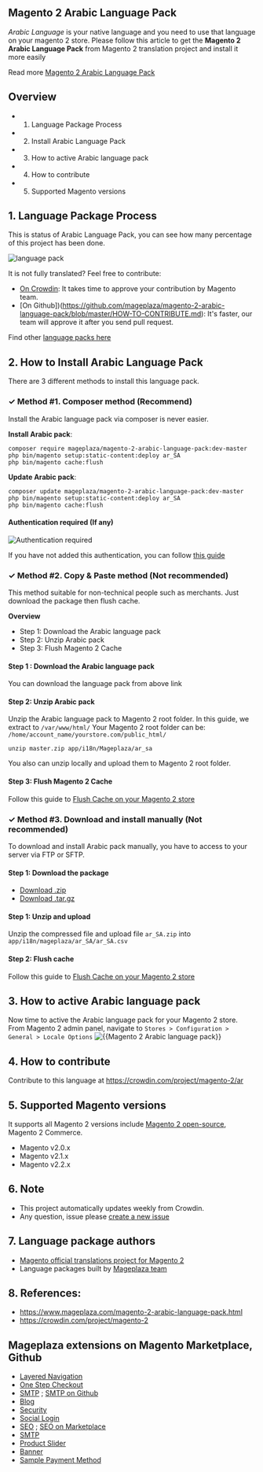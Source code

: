 ## Magento 2 Arabic Language Pack

*Arabic Language* is your native language and you need to use that language on your magento 2 store. Please follow this article to get the **Magento 2 Arabic Language Pack** from Magento 2 translation project and install it more easily

Read more [Magento 2 Arabic Language Pack](https://www.mageplaza.com/magento-2-arabic-language-pack.html)


## Overview

- 1. Language Package Process
- 2. Install Arabic Language Pack
- 3. How to active Arabic language pack
- 4. How to contribute
- 5. Supported Magento versions

## 1. Language Package Process

This is status of Arabic Language Pack, you can see how many percentage of this project has been done.

![language pack](http://progressed.io/bar/66?title=translated)

It is not fully translated? Feel free to contribute:
- [On Crowdin](https://crowdin.com/project/magento-2): It takes time to approve your contribution by Magento team.
- [On Github])(https://github.com/mageplaza/magento-2-arabic-language-pack/blob/master/HOW-TO-CONTRIBUTE.md): It's faster, our team will approve it after you send pull request.


Find other [language packs here](https://www.mageplaza.com/kb/magento-2-language-pack/)

## 2. How to Install Arabic Language Pack

There are 3 different methods to install this language pack.

### ✓ Method #1. Composer method (Recommend)
Install the Arabic language pack via composer is never easier.

**Install Arabic pack**:

```
composer require mageplaza/magento-2-arabic-language-pack:dev-master
php bin/magento setup:static-content:deploy ar_SA
php bin/magento cache:flush

```


**Update  Arabic pack**:

```
composer update mageplaza/magento-2-arabic-language-pack:dev-master
php bin/magento setup:static-content:deploy ar_SA
php bin/magento cache:flush

```

#### Authentication required (If any)

![Authentication required](https://cdn.mageplaza.com/media/general/dmryiPk.png)

If you have not added this authentication, you can follow [this guide](http://devdocs.magento.com/guides/v2.0/install-gde/prereq/connect-auth.html)


### ✓ Method #2. Copy & Paste method (Not recommended)

This method suitable for non-technical people such as merchants. Just download the package then flush cache.

**Overview**

- Step 1: Download the Arabic language pack
- Step 2: Unzip Arabic pack
- Step 3: Flush Magento 2 Cache

#### Step 1 : Download the Arabic language pack

You can download the language pack from above link

#### Step 2: Unzip Arabic pack

Unzip the Arabic language pack to Magento 2 root folder. In this guide, we extract to `/var/www/html/`
Your Magento 2 root folder can be: `/home/account_name/yourstore.com/public_html/`

```
unzip master.zip app/i18n/Mageplaza/ar_sa
```

You also can unzip locally and upload them to Magento 2 root folder.

#### Step 3: Flush Magento 2 Cache

Follow this guide to [Flush Cache on your Magento 2 store](https://www.mageplaza.com/kb/how-flush-enable-disable-cache.html)


### ✓ Method #3. Download and install manually (Not recommended)

To download and install Arabic pack manually, you have to access to your server via FTP or SFTP.

#### Step 1: Download the package

- [Download .zip](https://github.com/mageplaza/magento-2-arabic-language-pack/archive/master.zip)
- [Download .tar.gz](https://github.com/mageplaza/magento-2-arabic-language-pack/tarball/master)

#### Step 1: Unzip and upload

Unzip the compressed file and upload file `ar_SA.zip` into `app/i18n/mageplaza/ar_SA/ar_SA.csv`

#### Step 2: Flush cache

Follow this guide to [Flush Cache on your Magento 2 store](https://www.mageplaza.com/kb/how-flush-enable-disable-cache.html)


## 3. How to active Arabic language pack

Now time to active the Arabic language pack for your Magento 2 store. From Magento 2 admin panel, navigate to `Stores > Configuration > General > Locale Options`
![{{Magento 2 Arabic language pack}}](https://cdn.mageplaza.com/media/general/aPSUA0l.png)


## 4. How to contribute

Contribute to this language at https://crowdin.com/project/magento-2/ar

## 5. Supported Magento versions

It supports all Magento 2 versions include [Magento 2 open-source](https://www.mageplaza.com/download-magento/), Magento 2 Commerce.


- Magento v2.0.x
- Magento v2.1.x
- Magento v2.2.x



## 6. Note

- This project automatically updates weekly from Crowdin.
- Any question, issue please [create a new issue](https://github.com/mageplaza/magento-2-arabic-language-pack/issues/new)

## 7. Language package authors

- [Magento official translations project for Magento 2](https://crowdin.com/project/magento-2)
- Language packages built by [Mageplaza team](https://www.mageplaza.com/)


## 8. References:

- https://www.mageplaza.com/magento-2-arabic-language-pack.html
- https://crowdin.com/project/magento-2




## Mageplaza extensions on Magento Marketplace, Github


- [Layered Navigation](https://marketplace.magento.com/mageplaza-layered-navigation-m2.html)
- [One Step Checkout](https://marketplace.magento.com/mageplaza-magento-2-one-step-checkout-extension.html)
- [SMTP](https://marketplace.magento.com/mageplaza-module-smtp.html) ; [SMTP on Github](https://github.com/mageplaza/magento-2-smtp)
- [Blog](https://github.com/mageplaza/magento-2-blog)
- [Security](https://marketplace.magento.com/mageplaza-module-security.html)
- [Social Login](https://github.com/mageplaza/magento-2-social-login)
- [SEO](https://github.com/mageplaza/magento-2-seo) ; [SEO on Marketplace](https://marketplace.magento.com/mageplaza-magento-2-seo-extension.html)
- [SMTP](https://github.com/mageplaza/magento-2-smtp)
- [Product Slider](https://github.com/mageplaza/magento-2-product-slider)
- [Banner](https://github.com/mageplaza/magento-2-banner-slider)
- [Sample Payment Method](https://github.com/mageplaza/magento-2-sample-payment-method)




